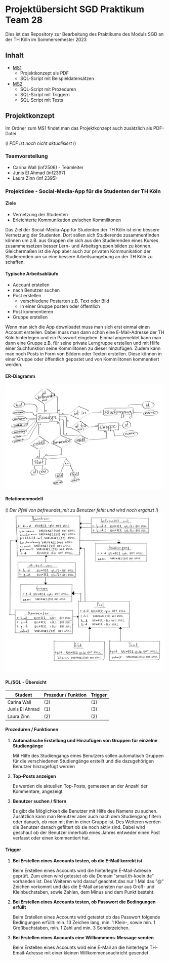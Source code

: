 # Projektübersicht SGD Praktikum Team 28

Dies ist das Repository zur Bearbeitung des Praktikums des Moduls SGD an der TH Köln im Sommersemester 2023

## Inhalt
- [MS1](./src/main/ms1)
  - Projektkonzept als PDF
  - SQL-Script mit Beispieldatensätzen
- [MS2](./src/main/ms2)
  - SQL-Script mit Prozeduren
  - SQL-Script mit Triggern
  - SQL-Script mit Tests

## Projektkonzept
Im Ordner zum MS1 findet man das Projektkonzept auch zusätzlich als PDF-Datei

(*! PDF ist noch nicht aktualisiert !*)

### Teamvorstellung
- Carina Wall (inf2506) - Teamleiter
- Junis El Ahmad (inf2397)
- Laura Zinn (inf 2395)

### Projektidee - Social-Media-App für die Studenten der TH Köln

#### Ziele
- Vernetzung der Studenten
- Erleichterte Kommunikation zwischen Kommilitonen

Das Ziel der Social-Media-App für Studenten der TH Köln ist eine bessere Vernetzung der Studenten. Dort sollen sich
Studierende zusammenfinden können um z.B. aus Gruppen die sich aus den Studierenden eines Kurses zusammensetzen besser
Lern- und Arbeitsgruppen bilden zu können. Gleichermaßen ist die App aber auch zur privaten Kommunikation der Studierenden
um so eine bessere Arbeitsumgebung an der TH Köln zu schaffen.

#### Typische Arbeitsabläufe
- Account erstellen
- nach Benutzer suchen
- Post erstellen
  - verschiedene Postarten z.B. Text oder Bild
  - in einer Gruppe posten oder öffentlich
- Post kommentieren
- Gruppe erstellen

Wenn man sich die App downloadet muss man sich erst einmal einen Account erstellen. Dabei muss man dann schon eine
E-Mail-Adresse der TH Köln hinterlegen und ein Passwort eingeben. Einmal angemeldet kann man dann eine Gruppe z.B. für 
seine private Lerngruppe erstellen und mit Hilfe einer Suchfunktion seine Kommilitonen zu dieser hinzufügen. Zudem kann 
man noch Posts in Form von Bildern oder Texten erstellen. Diese können in einer Gruppe oder öffentlich gepostet und von
Kommilitonen kommentiert werden.

#### ER-Diagramm
![ER-Diagramm](./src/main/ms1/diagramme/er_diagramm.png "ER-Diagramm")

#### Relationenmodell
(*! Der Pfeil von befreundet_mit zu Benutzer fehlt und wird noch ergänzt !*)
![Relationenmodell](./src/main/ms1/diagramme/relationenmodell.png "Relationenmodell")


#### PL/SQL - Übersicht

| Student | Prozedur / Funktion | Trigger |
| --- |---------------------|---------|
| Carina Wall | (3)                 | (1)     |
| Junis El Ahmad | (1)                 | (3)     |
| Laura Zinn | (2)                 | (2)     |

#### Prozeduren / Funktionen
1. **Automatische Erstellung und Hinzufügen von Gruppen für einzelne Studiengänge**

    Mit Hilfe des Studiengangs eines Benutzers sollen automatisch Gruppen für die verschiedenen Studiengänge
    erstellt und die dazugehörigen Benutzer hinzugefügt werden


2. **Top-Posts anzeigen**

    Es werden die aktuellen Top-Posts, gemessen an der Anzahl der Kommentare, angezeigt


3. **Benutzer suchen / filtern**

    Es gibt die Möglichkeit die Benutzer mit Hilfe des Namens zu suchen. Zusätzlich kann man Benutzer aber auch nach dem
    Studiengang filtern oder danach, ob man mit ihm in einer Gruppe ist. Des Weiteren werden die Benutzer danach
   gefiltert ob sie noch aktiv sind. Dabei wird geschaut ob der Benutzer innerhalb eines Jahres entweder einen Post
   verfasst oder einen kommentiert hat.

#### Trigger
1. **Bei Erstellen eines Accounts testen, ob die E-Mail korrekt ist**
  
    Beim Erstellen eines Accounts wird die hinterlegte E-Mail-Adresse geprüft. Zum einen wird getestet ob die Domain
   "smail.th-koeln.de" vorhanden ist. Des Weiteren wird darauf geachtet das nur 1 Mal das "@" Zeichen vorkommt und das 
    die E-Mail ansonsten nur aus Groß- und Kleinbuchstaben, sowie Zahlen, dem Minus und dem Punkt besteht.


2. **Bei Erstellen eines Accounts testen, ob Passwort die Bedingungen erfüllt**

    Beim Erstellen eines Accounts wird getestet ob das Passwort folgende Bedingungen erfüllt: min. 13 Zeichen lang, min. 
1 Klein-, sowie min. 1 Großbuchstaben, min. 1 Zahl und min. 3 Sonderzeichen.


3. **Bei Erstellen eines Accounts eine Willkommens-Message senden**
    
    Beim Erstellen eines Accounts wird eine E-Mail an die hinterlegte TH-Email-Adresse mit einer kleinen 
Willkommensnachricht gesendet